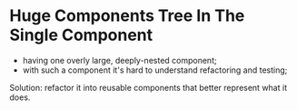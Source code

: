 # Huge Components Tree In The Single Component

- having one overly large, deeply-nested component;
- with such a component it's hard to understand refactoring and testing;

Solution: refactor it into reusable components that better represent what it does.